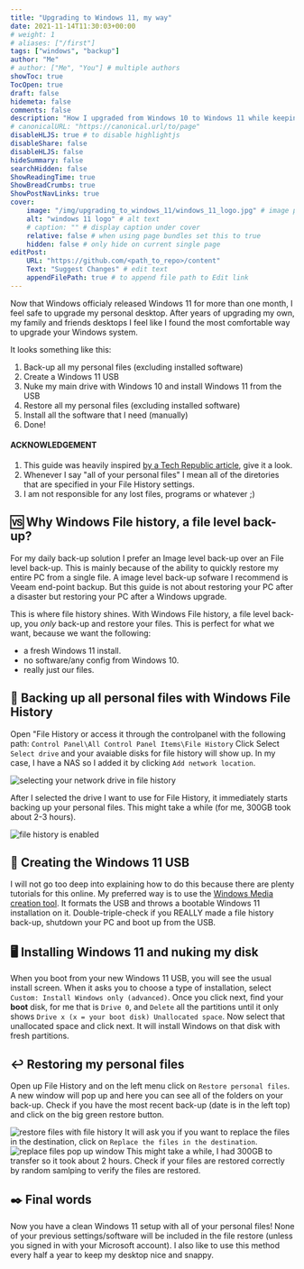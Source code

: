 ```yaml
---
title: "Upgrading to Windows 11, my way"
date: 2021-11-14T11:30:03+00:00
# weight: 1
# aliases: ["/first"]
tags: ["windows", "backup"]
author: "Me"
# author: ["Me", "You"] # multiple authors
showToc: true
TocOpen: true
draft: false
hidemeta: false
comments: false
description: "How I upgraded from Windows 10 to Windows 11 while keeping all my personal files."
# canonicalURL: "https://canonical.url/to/page"
disableHLJS: true # to disable highlightjs
disableShare: false
disableHLJS: false
hideSummary: false
searchHidden: false
ShowReadingTime: true
ShowBreadCrumbs: true
ShowPostNavLinks: true
cover:
    image: "/img/upgrading_to_windows_11/windows_11_logo.jpg" # image path/url
    alt: "windows 11 logo" # alt text
    # caption: "" # display caption under cover
    relative: false # when using page bundles set this to true
    hidden: false # only hide on current single page
editPost:
    URL: "https://github.com/<path_to_repo>/content"
    Text: "Suggest Changes" # edit text
    appendFilePath: true # to append file path to Edit link
---
```

Now that Windows officialy released Windows 11 for more than one month, I feel safe to upgrade my personal desktop. After years of upgrading my own, my family and friends desktops I feel like I found the most comfortable way to upgrade your Windows system.

It looks something like this:

1. Back-up all my personal files (excluding installed software)
2. Create a Windows 11 USB
3. Nuke my main drive with Windows 10 and install Windows 11 from the USB
4. Restore all my personal files (excluding installed software)
5. Install all the software that I need (manually)
6. Done!

#### ACKNOWLEDGEMENT

1. This guide was heavily inspired [by a Tech Republic article](https://www.techrepublic.com/article/how-to-correctly-use-file-history-to-transfer-data-files-to-a-new-windows-10-installation/), give it a look.
2. Whenever I say "all of your personal files" I mean all of the diretories that are specified in your File History settings.
3. I am not responsible for any lost files, programs or whatever ;)

## 🆚 Why Windows File history, a file level back-up?

For my daily back-up solution I prefer an Image level back-up over an File level back-up. This is mainly because of the ability to quickly restore my entire PC from a single file. A image level back-up sofware I recommend is Veeam end-point backup. But this guide is not about restoring your PC after a disaster but restoring your PC after a Windows upgrade.

This is where file history shines. With Windows File history, a file level back-up, you _only_ back-up and restore your files. This is perfect for what we want, because we want the following:

- a fresh Windows 11 install.
- no software/any config from Windows 10.
- really just our files.

## 💾 Backing up all personal files with Windows File History

Open "File History or access it through the controlpanel with the following path: `Control Panel\All Control Panel Items\File History`
Click Select `Select drive` and your avaiable disks for file history will show up. In my case, I have a NAS so I added it by clicking `Add network location`.

![selecting your network drive in file history](/img/upgrading_to_windows_11/select_network_drive.png#center)

After I selected the drive I want to use for File History, it immediately starts backing up your personal files. This might take a while (for me, 300GB took about 2-3 hours).

![file history is enabled](/img/upgrading_to_windows_11/network_drive_selected.png#center)

## 🐤 Creating the Windows 11 USB

I will not go too deep into explaining how to do this because there are plenty tutorials for this online. My preferred way is to use the [Windows Media creation tool](https://www.microsoft.com/en-gb/software-download/windows11). It formats the USB and throws a bootable Windows 11 installation on it. Double-triple-check if you REALLY made a file history back-up, shutdown your PC and boot up from the USB.

## 🖥️ Installing Windows 11 and nuking my disk

When you boot from your new Windows 11 USB, you will see the usual install screen. When it asks you to choose a type of installation, select `Custom: Install Windows only (advanced)`. Once you click next, find your **boot** disk, for me that is `Drive 0`, and `Delete` all the partitions until it only shows `Drive x (x = your boot disk) Unallocated space`. Now select that unallocated space and click next. It will install Windows on that disk with fresh partitions.

## ↩️ Restoring my personal files

Open up File History and on the left menu click on `Restore personal files`. A new window will pop up and here you can see all of the folders on your back-up. Check if you have the most recent back-up (date is in the left top) and click on the big green restore button.

![restore files with file history](/img/upgrading_to_windows_11/restore_files.png#center)
It will ask you if you want to replace the files in the destination, click on `Replace the files in the destination`.
![replace files pop up window](/img/upgrading_to_windows_11/replace_files.png#center)
This might take a while, I had 300GB to transfer so it took about 2 hours. Check if your files are restored correctly by random samlping to verify the files are restored.

## ✒️ Final words

Now you have a clean Windows 11 setup with all of your personal files! None of your previous settings/software will be included in the file restore (unless you signed in with your Microsoft account). I also like to use this method every half a year to keep my desktop nice and snappy.
